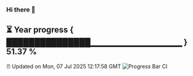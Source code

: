 ### Hi there 👋
⏳ Year progress { ███████████████▁▁▁▁▁▁▁▁▁▁▁▁▁▁▁ } 51.37 %
---
⏰ Updated on Mon, 07 Jul 2025 12:17:58 GMT
![Progress Bar CI](https://github.com/Moyi321/Moyi321/workflows/Progress%20Bar%20CI/badge.svg)
